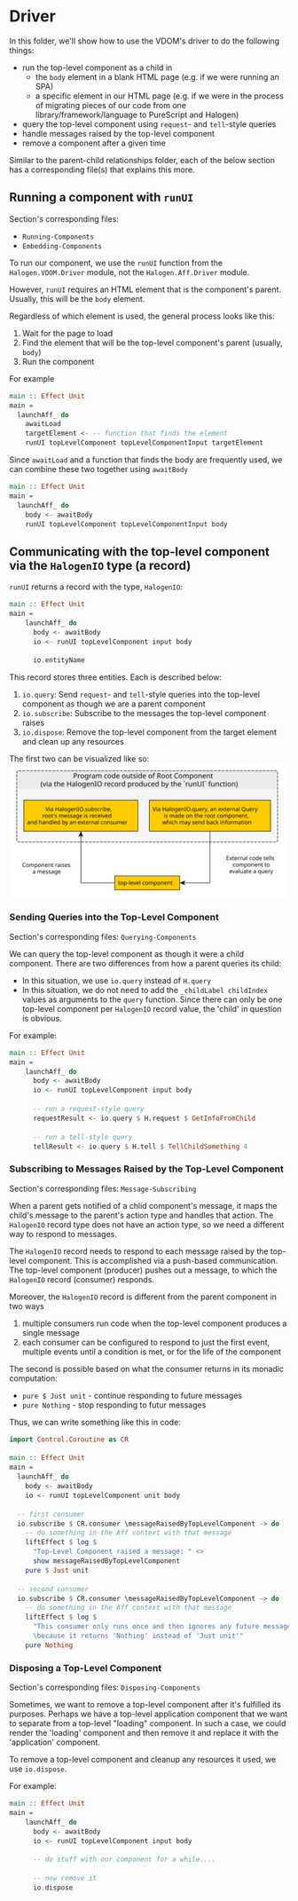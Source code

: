 # Driver

In this folder, we'll show how to use the VDOM's driver to do the following things:
- run the top-level component as a child in
    - the `body` element in a blank HTML page (e.g. if we were running an SPA)
    - a specific element in our HTML page (e.g. if we were in the process of migrating pieces of our code from one library/framework/language to PureScript and Halogen)
- query the top-level component using `request`- and `tell`-style queries
- handle messages raised by the top-level component
- remove a component after a given time

Similar to the parent-child relationships folder, each of the below section has a corresponding file(s) that explains this more.

## Running a component with `runUI`

Section's corresponding files:
- `Running-Components`
- `Embedding-Components`

To run our component, we use the `runUI` function from the `Halogen.VDOM.Driver` module, not the `Halogen.Aff.Driver` module.

However, `runUI` requires an HTML element that is the component's parent. Usually, this will be the `body` element.

Regardless of which element is used, the general process looks like this:
1. Wait for the page to load
2. Find the element that will be the top-level component's parent (usually, `body`)
3. Run the component

For example
```purescript
main :: Effect Unit
main =
  launchAff_ do
    awaitLoad
    targetElement <- -- function that finds the element
    runUI topLevelComponent topLevelComponentInput targetElement
```

Since `awaitLoad` and a function that finds the body are frequently used, we can combine these two together using `awaitBody`

```purescript
main :: Effect Unit
main =
  launchAff_ do
    body <- awaitBody
    runUI topLevelComponent topLevelComponentInput body
```

## Communicating with the top-level component via the `HalogenIO` type (a record)

`runUI` returns a record with the type, `HalogenIO`:

```purescript
main :: Effect Unit
main =
    launchAff_ do
      body <- awaitBody
      io <- runUI topLevelComponent input body

      io.entityName
```

This record stores three entities. Each is described below:
1. `io.query`: Send `request`- and `tell`-style queries into the top-level component as though we are a parent component
2. `io.subscribe`: Subscribe to the messages the top-level component raises
3. `io.dispose`: Remove the top-level component from the target element and clean up any resources

The first two can be visualized like so:
![Driver-Overview](../../assets/visuals/Driver-Overview.svg)

### Sending Queries into the Top-Level Component

Section's corresponding files: `Querying-Components`

We can query the top-level component as though it were a child component. There are two differences from how a parent queries its child:
- In this situation, we use `io.query` instead of `H.query`
- In this situation, we do not need to add the `_childLabel childIndex` values as arguments to the `query` function. Since there can only be one top-level component per `HalogenIO` record value, the 'child' in question is obvious.

For example:
```purescript
main :: Effect Unit
main =
    launchAff_ do
      body <- awaitBody
      io <- runUI topLevelComponent input body

      -- run a request-style query
      requestResult <- io.query $ H.request $ GetInfoFromChild

      -- run a tell-style query
      tellResult <- io.query $ H.tell $ TellChildSomething 4
```

### Subscribing to Messages Raised by the Top-Level Component

Section's corresponding files: `Message-Subscribing`

When a parent gets notified of a chlid component's message, it maps the child's message to the parent's action type and handles that action. The `HalogenIO` record type does not have an action type, so we need a different way to respond to messages.

The `HalogenIO` record needs to respond to each message raised by the top-level component. This is accomplished via a push-based communication. The top-level component (producer) pushes out a message, to which the `HalogenIO` record (consumer) responds.

Moreover, the `HalogenIO` record is different from the parent component in two ways
1. multiple consumers run code when the top-level component produces a single message
2. each consumer can be configured to respond to just the first event, multiple events until a condition is met, or for the life of the component

The second is possible based on what the consumer returns in its monadic computation:
- `pure $ Just unit` - continue responding to future messages
- `pure Nothing` - stop responding to futur messages

Thus, we can write something like this in code:

```purescript
import Control.Coroutine as CR

main :: Effect Unit
main =
  launchAff_ do
    body <- awaitBody
    io <- runUI topLevelComponent unit body

  -- first consumer
  io.subscribe $ CR.consumer \messageRaisedByTopLevelComponent -> do
    -- do something in the Aff context with that message
    liftEffect $ log $
      "Top-Level Component raised a message: " <>
      show messageRaisedByTopLevelComponent
    pure $ Just unit

  -- second consumer
  io.subscribe $ CR.consumer \messageRaisedByTopLevelComponent -> do
    -- do something in the Aff context with that message
    liftEffect $ log $
      "This consumer only runs once and then ignores any future messages \
      \because it returns 'Nothing' instead of 'Just unit'"
    pure Nothing
```

### Disposing a Top-Level Component

Section's corresponding files: `Disposing-Components`

Sometimes, we want to remove a top-level component after it's fulfilled its purposes. Perhaps we have a top-level application component that we want to separate from a top-level "loading" component. In such a case, we could render the 'loading' component and then remove it and replace it with the 'application' component.

To remove a top-level component and cleanup any resources it used, we use `io.dispose`.

For example:
```purescript
main :: Effect Unit
main =
    launchAff_ do
      body <- awaitBody
      io <- runUI topLevelComponent input body

      -- do stuff with our component for a while....

      -- now remove it
      io.dispose
```
